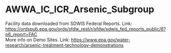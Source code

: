 # AWWA_IC_ICR_Arsenic_Subgroup
Facility data downloaded from SDWIS Federal Reports. Link: https://ordspub.epa.gov/ords/sfdw_rest/r/sfdw/sdwis_fed_reports_public/6?p6_report=FAC
<br/> More info on Demo Sites. Link: https://www.epa.gov/water-research/arsenic-treatment-technology-demonstrations
